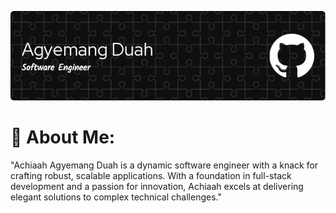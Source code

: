![banner](github-header-image.png)


# 💫 About Me:
"Achiaah Agyemang Duah is a dynamic software engineer with a knack for crafting robust, scalable applications. With a foundation in full-stack development and a passion for innovation, Achiaah excels at delivering elegant solutions to complex technical challenges."


<!-- Proudly created with GPRM ( https://gprm.itsvg.in ) -->

<!--
**codeagyemangduahh/codeagyemangduahh** is a ✨ _special_ ✨ repository because its `README.md` (this file) appears on your GitHub profile.

Here are some ideas to get you started:

- 🔭 I’m currently working on ...
- 🌱 I’m currently learning ...
- 👯 I’m looking to collaborate on ...
- 🤔 I’m looking for help with ...
- 💬 Ask me about ...
- 📫 How to reach me: ...
- 😄 Pronouns: ...
- ⚡ Fun fact: ...
-->
